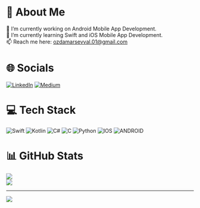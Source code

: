# 💫 About Me
🔭 I’m currently working on Android Mobile App Development.<br>🌱 I’m currently learning Swift and iOS Mobile App Development.<br>📫 Reach me here: ozdamarsevval.01@gmail.com


# 🌐 Socials
[![LinkedIn](https://img.shields.io/badge/LinkedIn-%230077B5.svg?logo=linkedin&logoColor=white)](https://www.linkedin.com/in/%C5%9Fevval-%C3%B6zdamar-945120201/) [![Medium](https://img.shields.io/badge/Medium-12100E?logo=medium&logoColor=white)](https://medium.com/@ozdamarsevval) 

# 💻 Tech Stack
![Swift](https://img.shields.io/badge/swift-F54A2A?style=for-the-badge&logo=swift&logoColor=white) ![Kotlin](https://img.shields.io/badge/kotlin-%230095D5.svg?style=for-the-badge&logo=kotlin&logoColor=white) ![C#](https://img.shields.io/badge/c%23-%23239120.svg?style=for-the-badge&logo=c-sharp&logoColor=white) ![C](https://img.shields.io/badge/c-%2300599C.svg?style=for-the-badge&logo=c&logoColor=white) ![Python](https://img.shields.io/badge/python-3670A0?style=for-the-badge&logo=python&logoColor=ffdd54) ![IOS](https://img.shields.io/badge/IOS-%2320232a.svg?style=for-the-badge&logo=apple&logoColor=white) ![ANDROID](https://img.shields.io/badge/android-%2320232a.svg?style=for-the-badge&logo=android&logoColor=%a4c639)

# 📊 GitHub Stats
![](https://github-readme-stats.vercel.app/api?username=sevvaloz&theme=radical&hide_border=true&include_all_commits=true&count_private=true)<br/>
![](https://github-readme-streak-stats.herokuapp.com/?user=sevvaloz&theme=radical&hide_border=true)<br/>

---
[![](https://visitcount.itsvg.in/api?id=sevvaloz&icon=0&color=0)](https://visitcount.itsvg.in)
